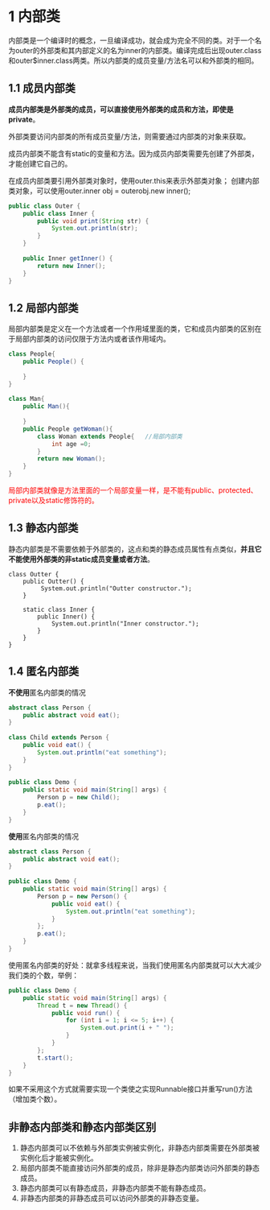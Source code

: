 # 1 内部类

内部类是一个编译时的概念，一旦编译成功，就会成为完全不同的类。对于一个名为outer的外部类和其内部定义的名为inner的内部类。编译完成后出现outer.class和outer$inner.class两类。所以内部类的成员变量/方法名可以和外部类的相同。

## 1.1 成员内部类

**成员内部类是外部类的成员，可以直接使用外部类的成员和方法，即使是private**。

外部类要访问内部类的所有成员变量/方法，则需要通过内部类的对象来获取。

成员内部类不能含有static的变量和方法。因为成员内部类需要先创建了外部类，才能创建它自己的。

在成员内部类要引用外部类对象时，使用outer.this来表示外部类对象；
创建内部类对象，可以使用outer.inner obj = outerobj.new inner();

```java
public class Outer { 
    public class Inner { 
        public void print(String str) { 
            System.out.println(str); 
        } 
    } 
 
    public Inner getInner() { 
        return new Inner(); 
    } 
}
```

## 1.2 局部内部类

局部内部类是定义在一个方法或者一个作用域里面的类，它和成员内部类的区别在于局部内部类的访问仅限于方法内或者该作用域内。

```java
class People{
    public People() {
         
    }
}
 
class Man{
    public Man(){
         
    }
    public People getWoman(){
        class Woman extends People{   //局部内部类
            int age =0;
        }
        return new Woman();
    }
}
```

<font color="red">局部内部类就像是方法里面的一个局部变量一样，是不能有public、protected、private以及static修饰符的。</font>

## 1.3 静态内部类

静态内部类是不需要依赖于外部类的，这点和类的静态成员属性有点类似，**并且它不能使用外部类的非static成员变量或者方法**。

```
class Outter {
    public Outter() {
         System.out.println("Outter constructor.");
    }
     
    static class Inner {
        public Inner() {
            System.out.println("Inner constructor.");             
        }
    }
}
```

## 1.4 匿名内部类

**不使用**匿名内部类的情况

```java
abstract class Person {
    public abstract void eat();
}
 
class Child extends Person {
    public void eat() {
        System.out.println("eat something");
    }
}
 
public class Demo {
    public static void main(String[] args) {
        Person p = new Child();
        p.eat();
    }
}
```

**使用**匿名内部类的情况

```java
abstract class Person {
    public abstract void eat();
}
 
public class Demo {
    public static void main(String[] args) {
        Person p = new Person() {
            public void eat() {
                System.out.println("eat something");
            }
        };
        p.eat();
    }
}
```

使用匿名内部类的好处：就拿多线程来说，当我们使用匿名内部类就可以大大减少我们类的个数，举例：

```java
public class Demo {
    public static void main(String[] args) {
        Thread t = new Thread() {
            public void run() {
                for (int i = 1; i <= 5; i++) {
                    System.out.print(i + " ");
                }
            }
        };
        t.start();
    }
}
```

如果不采用这个方式就需要实现一个类使之实现Runnable接口并重写run()方法（增加类个数）。



## 非静态内部类和静态内部类区别

1. 静态内部类可以不依赖与外部类实例被实例化，非静态内部类需要在外部类被实例化后才能被实例化。
2. 局部内部类不能直接访问外部类的成员，除非是静态内部类访问外部类的静态成员。
3. 静态内部类可以有静态成员，非静态内部类不能有静态成员。
4. 非静态内部类的非静态成员可以访问外部类的非静态变量。